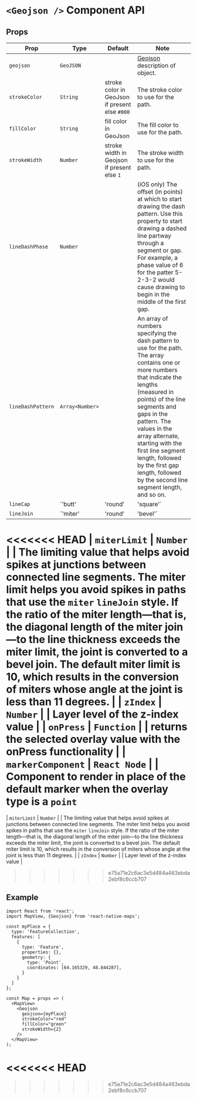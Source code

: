 # `<Geojson />` Component API

## Props

| Prop      | Type | Default                                                | Note |
| --------- | ---- | ------------------------------------------------------ | ---- |
| `geojson` |  `GeoJSON`    |  | [Geojson](https://geojson.org/) description of object. |
| `strokeColor` | `String`     | stroke color in GeoJson if present else `#000` | The stroke color to use for the path.  |
| `fillColor` | `String`     | fill color in GeoJson | The fill color to use for the path. |
| `strokeWidth` | `Number`     | stroke width in Geojson if present else `1` | The stroke width to use for the path. |
| `lineDashPhase` | `Number`     |  |  (iOS only) The offset (in points) at which to start drawing the dash pattern. Use this property to start drawing a dashed line partway through a segment or gap. For example, a phase value of 6 for the patter 5-2-3-2 would cause drawing to begin in the middle of the first gap. |
| `lineDashPattern` | `Array<Number>`     |  | An array of numbers specifying the dash pattern to use for the path. The array contains one or more numbers that indicate the lengths (measured in points) of the  line segments and gaps in the pattern. The values in the array alternate, starting with the first line segment length, followed by the first gap length, followed by the second line segment length, and so on. |
| `lineCap` |  `'butt' | 'round' | 'square'`     |  |  The line cap style to apply to the open ends of the path. Possible values are `butt`, `round` or `square`.  Note: lineCap is not yet supported for GoogleMaps provider on iOS. |
| `lineJoin` | `'miter'| 'round' | 'bevel'`     |  |  The line join style to apply to corners of the path. Possible values are `miter`, `round` or `bevel`. |
<<<<<<< HEAD
| `miterLimit` | `Number`     |  | The limiting value that helps avoid spikes at junctions between connected line segments. The miter limit helps you avoid spikes in paths that use the `miter` `lineJoin` style. If the ratio of the miter length—that is, the diagonal length of the miter join—to the line thickness exceeds the miter limit, the joint is converted to a bevel join. The default miter limit is 10, which results in the conversion of miters whose angle at the joint is less than 11 degrees. |
| `zIndex` | `Number`     |  | Layer level of the z-index value |
| `onPress` | `Function`     |  | returns the selected overlay value with the onPress functionality |
| `markerComponent` | `React Node`     |  | Component to render in place of the default marker when the overlay type is a `point` 
=======
| `miterLimit` | `Number`     |  | The limiting value that helps avoid spikes at junctions between connected line segments. The miter limit helps you avoid spikes in paths that use the `miter` `lineJoin` style. If the ratio of the miter length—that is, the diagonal length of the miter join—to the line thickness exceeds the miter limit, the joint is converted to a bevel join. The default miter limit is 10, which results in the conversion of miters whose angle at the joint is less than 11 degrees. | 
| `zIndex` | `Number`     |  | Layer level of the z-index value |
>>>>>>> e75a71e2c6ac3e5d484a463ebda2ebf8c6ccb707

## Example

```
import React from 'react';
import MapView, {Geojson} from 'react-native-maps';

const myPlace = {
  type: 'FeatureCollection',
  features: [
    {
      type: 'Feature',
      properties: {},
      geometry: {
        type: 'Point',
        coordinates: [64.165329, 48.844287],
      }
    }
  ]
};

const Map = props => (
  <MapView>
    <Geojson 
      geojson={myPlace} 
      strokeColor="red"
      fillColor="green"
      strokeWidth={2}
    />
  </MapView>
);
```
<<<<<<< HEAD
=======


>>>>>>> e75a71e2c6ac3e5d484a463ebda2ebf8c6ccb707
